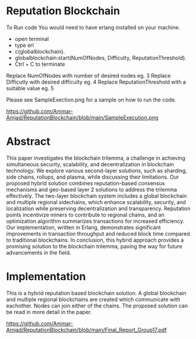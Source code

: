 # Reputation Blockchain

To Run code
You would need to have erlang installed on your machine.
- open terminal
- type erl
- c(globalblockchain).
- globalblockchain:start(NumOfNodes, Difficulty, ReputationThreshold).
- Ctrl + C to terminate

Replace NumOfNodes with number of desired nodes eg. 3
Replace Difficutly with desired difficulty eg. 4
Replace ReputationThreshold with a suitable value eg. 5

Please see SampleExection.png for a sample on how to run the code.

https://github.com/Ammar-Amjad/ReputationBlockchain/blob/main/SampleExecution.png

# Abstract
This paper investigates the blockchain trilemma,
a challenge in achieving simultaneous security, scalability, and
decentralization in blockchain technology. We explore various
second-layer solutions, such as sharding, side chains, rollups, and
plasma, while discussing their limitations. Our proposed hybrid
solution combines reputation-based consensus mechanisms and
geo-based layer 2 solutions to address the trilemma effectively.
The two-layer blockchain system includes a global blockchain
and multiple regional sidechains, which enhance scalability,
security, and localization while preserving decentralization and
transparency. Reputation points incentivize miners to contribute
to regional chains, and an optimization algorithm summarizes
transactions for increased efficiency. Our implementation, written
in Erlang, demonstrates significant improvements in transaction
throughput and reduced block time compared to traditional
blockchains. In conclusion, this hybrid approach provides a
promising solution to the blockchain trilemma, paving the way
for future advancements in the field.

# Implementation
This is a hybrid reputation based blockchain solution.
A global blockchain and multiple regional blockchains are created which communicate with eachother.
Nodes can join either of the chains. The proposed solution can be read in more detail in the paper.

https://github.com/Ammar-Amjad/ReputationBlockchain/blob/main/Final_Report_Group17.pdf
